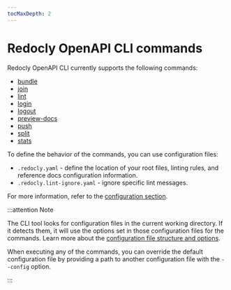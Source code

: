 ```yaml
---
tocMaxDepth: 2
---
```

# Redocly OpenAPI CLI commands

Redocly OpenAPI CLI currently supports the following commands:

* [bundle](bundle.md)
* [join](join.md)
* [lint](lint.md) 
* [login](login.md)
* [logout](logout.md)
* [preview-docs](preview-docs.md)
* [push](push.md)
* [split](split.md)
* [stats](stats.md)

To define the behavior of the commands, you can use configuration files:

- `.redocly.yaml` - define the location of your root files, linting rules, and reference docs configuration information.
- `.redocly.lint-ignore.yaml` - ignore specific lint messages.

For more information, refer to the [configuration section](../configuration/index.mdx).

:::attention Note

The CLI tool looks for configuration files in the current working directory. If it detects them, it will use the options set in those configuration files for the commands. Learn more about the [configuration file structure and options](../configuration/configuration-file.mdx).

When executing any of the commands, you can override the default configuration file by providing a path to another configuration file with the `--config` option.

:::